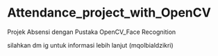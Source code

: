 # Attendance_project_with_OpenCV
Projek Absensi dengan Pustaka OpenCV_Face Recognition

silahkan dm ig untuk informasi lebih lanjut (mqolbialdzikri)
